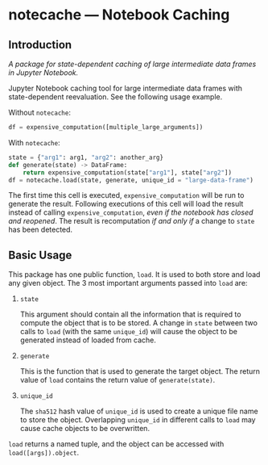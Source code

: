 # notecache — Notebook Caching

## Introduction

*A package for state-dependent caching of large intermediate data frames in*
*Jupyter Notebook.*

Jupyter Notebook caching tool for large intermediate data frames with
state-dependent reevaluation. See the following usage example.

Without `notecache`:

```python
df = expensive_computation([multiple_large_arguments])
```

With `notecache`:

```python
state = {"arg1": arg1, "arg2": another_arg}
def generate(state) -> DataFrame:
    return expensive_computation(state["arg1"], state["arg2"])
df = notecache.load(state, generate, unique_id = "large-data-frame")
```

The first time this cell is executed, `expensive_computation` will be run to
generate the result. Following executions of this cell will load the result
instead of calling `expensive_computation`, *even if the notebook has closed*
*and reopened*. The result is recomputation *if and only if* a change to `state`
has been detected.

## Basic Usage

This package has one public function, `load`. It is used to both store and load
any given object. The 3 most important arguments passed into `load` are:

1. `state`

    This argument should contain all the information that is required to compute
    the object that is to be stored. A change in `state` between two calls to
    `load` (with the same `unique_id`) will cause the object to be generated
    instead of loaded from cache.

1. `generate`

    This is the function that is used to generate the target object. The return
    value of `load` contains the return value of `generate(state)`.

1. `unique_id`

    The `sha512` hash value of `unique_id` is used to create a unique file name
    to store the object. Overlapping `unique_id` in different calls to `load`
    may cause cache objects to be overwritten.

`load` returns a named tuple, and the object can be accessed with
`load([args]).object`.
